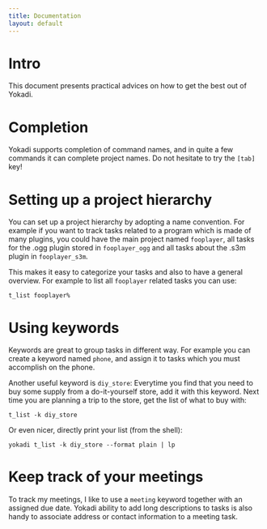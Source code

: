 ```yaml
---
title: Documentation
layout: default
---
```

# Intro

This document presents practical advices on how to get the best out of Yokadi.

# Completion

Yokadi supports completion of command names, and in quite a few commands it can
complete project names. Do not hesitate to try the `[tab]` key!

# Setting up a project hierarchy

You can set up a project hierarchy by adopting a name convention. For example if
you want to track tasks related to a program which is made of many plugins, you
could have the main project named `fooplayer`, all tasks for the .ogg plugin
stored in `fooplayer_ogg` and all tasks about the .s3m plugin in
`fooplayer_s3m`.

This makes it easy to categorize your tasks and also to have a general overview.
For example to list all `fooplayer` related tasks you can use:

    t_list fooplayer%

# Using keywords

Keywords are great to group tasks in different way. For example you can create a
keyword named `phone`, and assign it to tasks which you must accomplish on the
phone.

Another useful keyword is `diy_store`: Everytime you find that you need to buy
some supply from a do-it-yourself store, add it with this keyword. Next time you
are planning a trip to the store, get the list of what to buy with:

    t_list -k diy_store

Or even nicer, directly print your list (from the shell):

    yokadi t_list -k diy_store --format plain | lp

# Keep track of your meetings

To track my meetings, I like to use a `meeting` keyword together with an
assigned due date. Yokadi ability to add long descriptions to tasks is also
handy to associate address or contact information to a meeting task.

<!-- vim: set ts=4 sw=4 et: -->
